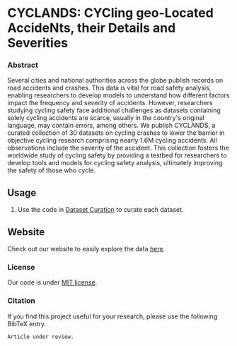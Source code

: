 # CYCLANDS: CYCling geo-Located AccideNts, their Details and Severities




### Abstract

Several cities and national authorities across the globe publish records on road accidents and crashes. This data is vital for road safety analysis, enabling researchers to develop models to understand how different factors impact the frequency and severity of accidents. However, researchers studying cycling safety face additional challenges as datasets containing solely cycling accidents are scarce, usually in the country's original language, may contain errors, among others. We publish CYCLANDS, a curated collection of 30 datasets on cycling crashes to lower the barrier in objective cycling research comprising nearly 1.6M cycling accidents. All observations include the severity of the accident. This collection fosters the worldwide study of cycling safety by providing a testbed for researchers to develop tools and models for cycling safety analysis, ultimately improving the safety of those who cycle.


## Usage

1. Use the code in [Dataset Curation](dataset_curation) to curate each dataset.


## Website

Check out our website to easily explore the data [here](https://ushift.tecnico.ulisboa.pt/cyclands).


### License

Our code is under [MIT license](LICENSE).


### Citation

If you find this project useful for your research, please use the following BibTeX entry.


```
Article under review.

```











